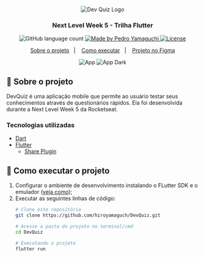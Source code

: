 <p align="center">
  <img alt="Dev Quiz Logo" src="https://github.com/hiroyamaguch/assets/blob/396b52f05409221583f5f25e7265f0a02c6f0627/nlw5/logo2.png">
</p>

<h3 align="center">
  Next Level Week 5 - Trilha Flutter
</h3>

<p align="center">
  <img alt="GitHub language count" src="https://img.shields.io/github/languages/count/hiroyamaguch/nlw5?color=04D361">

  <a href="https://pedroyamaguchi.dev/">
    <img alt="Made by Pedro Yamaguchi" src="https://img.shields.io/badge/made%20by-Pedro%20Yamaguchi-04D361">
  </a>
  
  <a href="./LICENSE">
    <img alt="License" src="https://img.shields.io/badge/license-MIT-04D361">
  </a>  
</p>

<p align="center">
  <a href="#memo-sobre-o-projeto">Sobre o projeto</a>&nbsp;&nbsp;&nbsp;|&nbsp;&nbsp;&nbsp;
  <a href="#rocket-como-executar-o-projeto">Como executar</a>&nbsp;&nbsp;&nbsp;|&nbsp;&nbsp;&nbsp;
  <a href="https://www.figma.com/file/2KbWFrghGcCVZI8TQphDcl/DevQuiz-(Copy)?node-id=84686%3A280">Projeto no Figma</a>
</p>

<p align="center">
  <img alt="App" src="https://github.com/hiroyamaguch/assets/blob/74d3f51a7bd15e318c430d5f2ca0b87b4f6e6e63/nlw5/app.gif">
  <img alt="App Dark" src="https://github.com/hiroyamaguch/assets/blob/74d3f51a7bd15e318c430d5f2ca0b87b4f6e6e63/nlw5/app_dark.gif">
</p>

## :memo: Sobre o projeto
DevQuiz é uma aplicação mobile que permite ao usuário testar seus conhecimentos através de questionários rápidos. Ela foi desenvolvida durante a Next Level Week 5 da Rocketseat.

### Tecnologias utilizadas
- [Dart](https://dart.dev/)
- [Flutter](https://flutter.dev/)
  - [Share Plugin](https://pub.dev/packages/share_plus)

## :rocket: Como executar o projeto
1. Configurar o ambiente de desenvolvimento instalando o FLutter SDK e o emulador ([veja como](https://www.treinaweb.com.br/blog/configurando-ambiente-de-desenvolvimento-flutter/));
2. Executar as seguintes linhas de código:
    ```bash
    # Clone este repositório
    git clone https://github.com/hiroyamaguch/DevQuiz.git

    # Acesse a pasta do projeto no terminal/cmd
    cd DevQuiz

    # Executando o projeto
    flutter run
    ```
